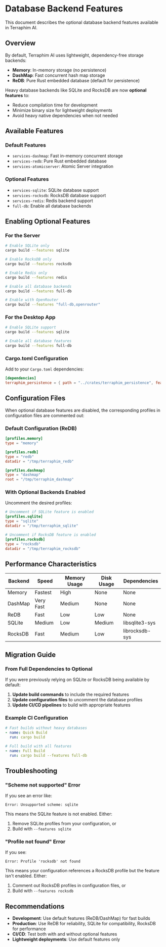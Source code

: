 # Database Backend Features

This document describes the optional database backend features available in Terraphim AI.

## Overview

By default, Terraphim AI uses lightweight, dependency-free storage backends:
- **Memory**: In-memory storage (no persistence)
- **DashMap**: Fast concurrent hash map storage
- **ReDB**: Pure Rust embedded database (default for persistence)

Heavy database backends like SQLite and RocksDB are now **optional features** to:
- Reduce compilation time for development
- Minimize binary size for lightweight deployments
- Avoid heavy native dependencies when not needed

## Available Features

### Default Features
- `services-dashmap`: Fast in-memory concurrent storage
- `services-redb`: Pure Rust embedded database
- `services-atomicserver`: Atomic Server integration

### Optional Features
- `services-sqlite`: SQLite database support
- `services-rocksdb`: RocksDB database support
- `services-redis`: Redis backend support
- `full-db`: Enable all database backends

## Enabling Optional Features

### For the Server
```bash
# Enable SQLite only
cargo build --features sqlite

# Enable RocksDB only
cargo build --features rocksdb

# Enable Redis only
cargo build --features redis

# Enable all database backends
cargo build --features full-db

# Enable with OpenRouter
cargo build --features "full-db,openrouter"
```

### For the Desktop App
```bash
# Enable SQLite support
cargo build --features sqlite

# Enable all database features
cargo build --features full-db
```

### Cargo.toml Configuration
Add to your `Cargo.toml` dependencies:

```toml
[dependencies]
terraphim_persistence = { path = "../crates/terraphim_persistence", features = ["services-sqlite", "services-rocksdb"] }
```

## Configuration Files

When optional database features are disabled, the corresponding profiles in configuration files are commented out:

### Default Configuration (ReDB)
```toml
[profiles.memory]
type = "memory"

[profiles.redb]
type = "redb"
datadir = "/tmp/terraphim_redb"

[profiles.dashmap]
type = "dashmap"
root = "/tmp/terraphim_dashmap"
```

### With Optional Backends Enabled
Uncomment the desired profiles:
```toml
# Uncomment if SQLite feature is enabled
[profiles.sqlite]
type = "sqlite"
datadir = "/tmp/terraphim_sqlite"

# Uncomment if RocksDB feature is enabled
[profiles.rocksdb]
type = "rocksdb"
datadir = "/tmp/terraphim_rocksdb"
```

## Performance Characteristics

| Backend | Speed | Memory Usage | Disk Usage | Dependencies |
|---------|-------|--------------|------------|--------------|
| Memory  | Fastest | High | None | None |
| DashMap | Very Fast | Medium | None | None |
| ReDB    | Fast | Low | Low | None |
| SQLite  | Medium | Low | Medium | libsqlite3-sys |
| RocksDB | Fast | Medium | Low | librocksdb-sys |

## Migration Guide

### From Full Dependencies to Optional
If you were previously relying on SQLite or RocksDB being available by default:

1. **Update build commands** to include the required features
2. **Update configuration files** to uncomment the database profiles
3. **Update CI/CD pipelines** to build with appropriate features

### Example CI Configuration
```yaml
# Fast builds without heavy databases
- name: Quick Build
  run: cargo build

# Full build with all features
- name: Full Build
  run: cargo build --features full-db
```

## Troubleshooting

### "Scheme not supported" Error
If you see an error like:
```
Error: Unsupported scheme: sqlite
```

This means the SQLite feature is not enabled. Either:
1. Remove SQLite profiles from your configuration, or
2. Build with `--features sqlite`

### "Profile not found" Error
If you see:
```
Error: Profile 'rocksdb' not found
```

This means your configuration references a RocksDB profile but the feature isn't enabled. Either:
1. Comment out RocksDB profiles in configuration files, or
2. Build with `--features rocksdb`

## Recommendations

- **Development**: Use default features (ReDB/DashMap) for fast builds
- **Production**: Use ReDB for reliability, SQLite for compatibility, RocksDB for performance
- **CI/CD**: Test both with and without optional features
- **Lightweight deployments**: Use default features only
